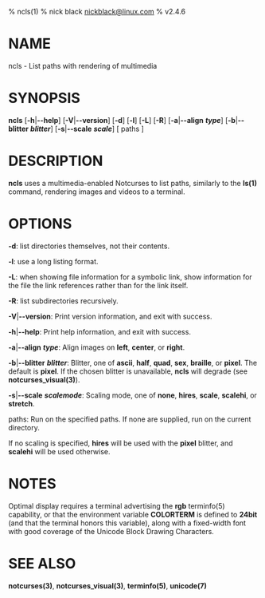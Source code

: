 % ncls(1)
% nick black <nickblack@linux.com>
% v2.4.6

# NAME

ncls - List paths with rendering of multimedia

# SYNOPSIS

**ncls** [**-h**|**--help**] [**-V**|**--version**] [**-d**] [**-l**] [**-L**] [**-R**] [**-a**|**--align** ***type***] [**-b**|**--blitter** ***blitter***] [**-s**|**--scale** ***scale***] [ paths ]

# DESCRIPTION

**ncls** uses a multimedia-enabled Notcurses to list paths, similarly to the
**ls(1)** command, rendering images and videos to a terminal.

# OPTIONS

**-d**: list directories themselves, not their contents.

**-l**: use a long listing format.

**-L**: when showing file information for a symbolic link, show information for  the file the link references rather than for the link itself.

**-R**: list subdirectories recursively.

**-V**|**--version**: Print version information, and exit with success.

**-h**|**--help**: Print help information, and exit with success.

**-a**|**--align** ***type***: Align images on **left**, **center**, or **right**.

**-b**|**--blitter** ***blitter***: Blitter, one of **ascii**, **half**,
**quad**, **sex**, **braille**, or **pixel**. The default is **pixel**.
If the chosen blitter is unavailable, **ncls** will degrade (see
**notcurses_visual(3)**).

**-s**|**--scale** ***scalemode***: Scaling mode, one of **none**, **hires**,
**scale**, **scalehi**, or **stretch**.

paths: Run on the specified paths. If none are supplied, run on the current
directory.

If no scaling is specified, **hires** will be used with the **pixel** blitter,
and **scalehi** will be used otherwise.

# NOTES

Optimal display requires a terminal advertising the **rgb** terminfo(5)
capability, or that the environment variable **COLORTERM** is defined to
**24bit** (and that the terminal honors this variable), along with a
fixed-width font with good coverage of the Unicode Block Drawing Characters.

# SEE ALSO

**notcurses(3)**,
**notcurses_visual(3)**,
**terminfo(5)**,
**unicode(7)**
